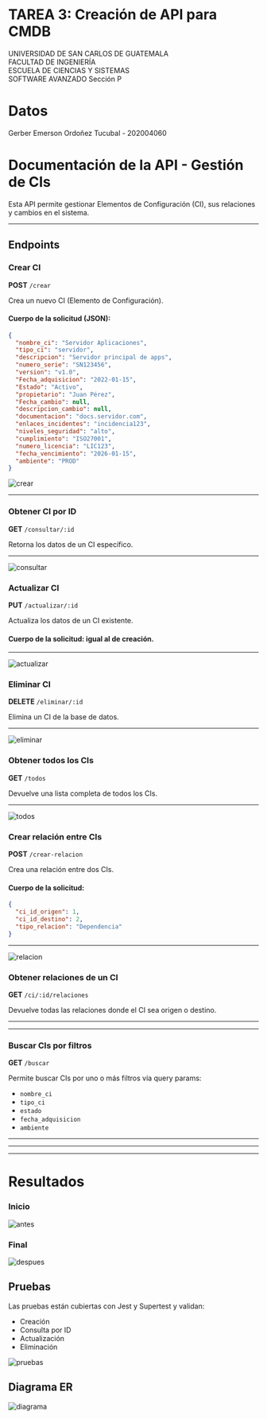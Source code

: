 # TAREA 3: Creación de API para CMDB


UNIVERSIDAD DE SAN CARLOS DE GUATEMALA  
FACULTAD DE INGENIERÍA  
ESCUELA DE CIENCIAS Y SISTEMAS    
SOFTWARE AVANZADO Sección P

# Datos 

Gerber Emerson Ordoñez Tucubal - 202004060	


# Documentación de la API - Gestión de CIs

Esta API permite gestionar Elementos de Configuración (CI), sus relaciones y cambios en el sistema.

---

## Endpoints

### Crear CI
**POST** `/crear`

Crea un nuevo CI (Elemento de Configuración).

#### Cuerpo de la solicitud (JSON):
```json
{
  "nombre_ci": "Servidor Aplicaciones",
  "tipo_ci": "servidor",
  "descripcion": "Servidor principal de apps",
  "numero_serie": "SN123456",
  "version": "v1.0",
  "Fecha_adquisicion": "2022-01-15",
  "Estado": "Activo",
  "propietario": "Juan Pérez",
  "Fecha_cambio": null,
  "descripcion_cambio": null,
  "documentacion": "docs.servidor.com",
  "enlaces_incidentes": "incidencia123",
  "niveles_seguridad": "alto",
  "cumplimiento": "ISO27001",
  "numero_licencia": "LIC123",
  "fecha_vencimiento": "2026-01-15",
  "ambiente": "PROD"
}
```

![crear](./img/crear.png)

---

### Obtener CI por ID
**GET** `/consultar/:id`

Retorna los datos de un CI específico.

---

![consultar](./img/consultar.png)

###  Actualizar CI
**PUT** `/actualizar/:id`

Actualiza los datos de un CI existente.

#### Cuerpo de la solicitud: igual al de creación.

---

![actualizar](./img/actualizar.png)


###  Eliminar CI
**DELETE** `/eliminar/:id`

Elimina un CI de la base de datos.



---
![eliminar](./img/eliminar.png)


### Obtener todos los CIs
**GET** `/todos`

Devuelve una lista completa de todos los CIs.

---
![todos](./img/todos.png)

### Crear relación entre CIs
**POST** `/crear-relacion`

Crea una relación entre dos CIs.

#### Cuerpo de la solicitud:
```json
{
  "ci_id_origen": 1,
  "ci_id_destino": 2,
  "tipo_relacion": "Dependencia"
}
```

---
![relacion](./img/relacion.png)

### Obtener relaciones de un CI
**GET** `/ci/:id/relaciones`

Devuelve todas las relaciones donde el CI sea origen o destino.

---

---

### Buscar CIs por filtros
**GET** `/buscar`

Permite buscar CIs por uno o más filtros vía query params:
- `nombre_ci`
- `tipo_ci`
- `estado`
- `fecha_adquisicion`
- `ambiente`

---


---



---

# Resultados
### Inicio
![antes](./img/antes.png)


### Final
![despues](./img/despues.png)

##  Pruebas
Las pruebas están cubiertas con Jest y Supertest y validan:
- Creación
- Consulta por ID
- Actualización
- Eliminación

![pruebas](./img/pruebas.png)

## Diagrama ER

![diagrama](./img/diagrama.png)